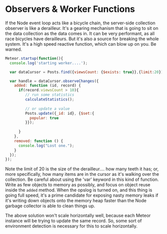 Observers & Worker Functions    
===============================


If the Node event loop acts like a bicycle chain, the server-side collection observer is like a derailleur.  It's a gearing mechanism that is going to sit on the data collection as the data comes in.  It can be very performant, as all race bicycles have derailleurs.  But it's also a source for breaking the whole system.  It's a high speed reactive function, which can blow up on you.  Be warned.

````js
Meteor.startup(function(){
  console.log('starting worker....');

  var dataCursor = Posts.find({viewsCount: {$exists: true}},{limit:20});

  var handle = dataCursor.observeChanges({
    added: function (id, record) {
      if(record.viewsCount > 10){
         // run some statistics
         calculateStatistics();
         
         // or update a value
         Posts.update({_id: id}, {$set:{
           popular: true
         }});
         
      }
    },
    removed: function () {
      console.log("Lost one.");
    }
  });
});
````

Note the limit of 20 is the size of the derailleur....  how many teeth it has; or, more specifically, how many items are in the cursor as it's walking over the collection.  Be careful about using the 'var' keyword in this kind of function.  Write as few objects to memory as possibly, and focus on object reuse inside the ``added`` method.  When the opslog is turned on, and this thing is going full speed, it's a prime candidate for exposing nasty memory leaks if it's writing down objects onto the memory heap faster than the Node garbage collector is able to clean things up.


The above solution won't scale horizontally well, because each Meteor instance will be trying to update the same record.  So, some sort of environment detection is necessary for this to scale horizontally.  
